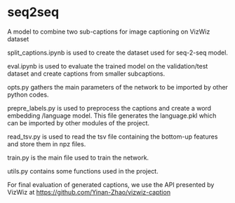 # seq2seq
A model to combine two sub-captions for image captioning on VizWiz dataset

split_captions.ipynb is used to create the dataset used for seq-2-seq model.

eval.ipynb is used to evaluate the trained model on the validation/test dataset and create captions from smaller subcaptions.

opts.py gathers the main parameters of the network to be imported by other python codes.

prepre_labels.py is used to preprocess the captions and create a word embedding /language model. This file generates the 
language.pkl which can be imported by other modules of the project.

read_tsv.py is used to read the tsv file containing the bottom-up features and store them in npz files.

train.py is the main file used to train the network.

utils.py contains some functions used in the project.

For final evaluation of generated captions, we use the API presented by VizWiz at 
https://github.com/Yinan-Zhao/vizwiz-caption
